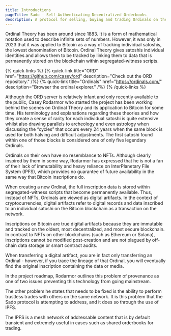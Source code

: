 ```yaml
---
title: Introductions
pageTitle: Sado - Self-Authenticating Decentralized Orderbooks
description: A protocol for selling, buying and trading Ordinals on the bitcoin network.
---
```


Ordinal Theory has been around since 1883. It is a form of mathematical notation used to describe infinite sets of numbers. However, it was only in 2023 that it was applied to Bitcoin as a way of tracking individual satoshis, the lowest denomination of Bitcoin. Ordinal Theory gives satoshis individual identities and allows them to be tracked by linking them to data that is permanently stored on the blockchain within segregated-witness scripts.

{% quick-links %}
{% quick-link title="ORD" href="https://github.com/casey/ord" description="Check out the ORD repository." /%}
{% quick-link title="Ordinals" href="https://ordinals.com/" description="Browser the ordinal explorer." /%}
{% /quick-links %}

Although the ORD server is relatively infant and only recently available to the public, Casey Rodarmor who started the project has been working behind the scenes on Ordinal Theory and its application to Bitcoin for some time. His terminology and explanations regarding these theories and how they create a sense of rarity for each individual satoshi is quite extensive whilst also drawing parallels to archeology and even astrology when discussing the “cycles” that occurs every 24 years when the same block is used for both halving and difficult adjustments. The first satoshi found within one of those blocks is considered one of only five legendary Ordinals.

Ordinals on their own have no resemblance to NFTs. Although clearly inspired by them in some way, Rodarmor has expressed that he is not a fan of their lack of immutability and heavy reliance on InterPlanetary File System (IPFS), which provides no guarantee of future availability in the same way that Bitcoin inscriptions do.

When creating a new Ordinal, the full inscription data is stored within segregated-witness scripts that become permanently available. Thus, instead of NFTs, Ordinals are viewed as digital artifacts. In the context of cryptocurrencies, digital artifacts refer to digital records and data inscribed to an individual satoshi on the Bitcoin blockchain as a transaction on the network.

Inscriptions on Bitcoin are true digital artifacts because they are immutable and tracked on the oldest, most decentralized, and most secure blockchain. In contrast to NFTs on other blockchains (such as Ethereum or Solana), inscriptions cannot be modified post-creation and are not plagued by off-chain data storage or smart contract audits.

When transferring a digital artifact, you are in fact only transferring an Ordinal - however, if you trace the lineage of that Ordinal, you will eventually find the original inscription containing the data or media.

In the project roadmap, Rodarmor outlines this problem of provenance as one of two issues preventing this technology from going mainstream.

The other problem he states that needs to be fixed is the ability to perform trustless trades with others on the same network. It is this problem that the Sado protocol is attempting to address, and it does so through the use of IPFS.

The IPFS is a mesh network of addressable content that is by default transient and extremely useful in cases such as shared orderbooks for trading.